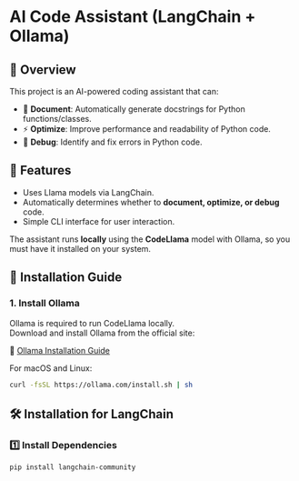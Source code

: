 # AI Code Assistant (LangChain + Ollama)

## 🚀 Overview
This project is an AI-powered coding assistant that can:
- 📄 **Document**: Automatically generate docstrings for Python functions/classes.
- ⚡ **Optimize**: Improve performance and readability of Python code.
- 🐞 **Debug**: Identify and fix errors in Python code.

## 📌 Features
- Uses Llama models via LangChain.
- Automatically determines whether to **document, optimize, or debug** code.
- Simple CLI interface for user interaction.

The assistant runs **locally** using the **CodeLlama** model with Ollama, so you must have it installed on your system.

## 🚀 **Installation Guide**

### **1. Install Ollama**
Ollama is required to run CodeLlama locally.  
Download and install Ollama from the official site:

🔗 [Ollama Installation Guide](https://ollama.com)

For macOS and Linux:
```bash
curl -fsSL https://ollama.com/install.sh | sh
```

## 🛠️ Installation for LangChain

### 1️⃣ Install Dependencies
```bash
pip install langchain-community
```
